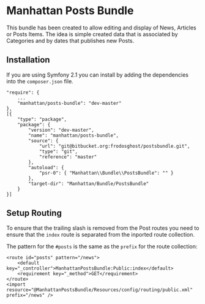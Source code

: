 # Manhattan Posts Bundle
This bundle has been created to allow editing and display of News, Articles or Posts Items. The idea is simple created data that is associated by Categories and by dates that publishes new Posts.

## Installation
If you are using Symfony 2.1 you can install by adding the dependencies into the `composer.json` file.

    "require": {
        ...
        "manhattan/posts-bundle": "dev-master"
    },
    [{
        "type": "package",
        "package": {
            "version": "dev-master",
            "name": "manhattan/posts-bundle",
            "source": {
                "url": "git@bitbucket.org:frodosghost/postsbundle.git",
                "type": "git",
                "reference": "master"
            },
            "autoload": {
                "psr-0": { "Manhattan\\Bundle\\PostsBundle": "" }
            },
            "target-dir": "Manhattan/Bundle/PostsBundle"
        }
    }]

## Setup Routing

To ensure that the trailing slash is removed from the Post routes you need to ensure that the ``index`` route is separated from the inported route collection.

The pattern for the ``#posts`` is the same as the ``prefix`` for the route collection:

    <route id="posts" pattern="/news">
        <default key="_controller">ManhattanPostsBundle:Public:index</default>
        <requirement key="_method">GET</requirement>
    </route>
    <import resource="@ManhattanPostsBundle/Resources/config/routing/public.xml" prefix="/news" />
